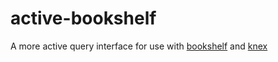 active-bookshelf
==========

A more active query interface for use with [bookshelf](https://github.com/tgriesser/bookshelf) and [knex](https://github.com/tgriesser/knex)
